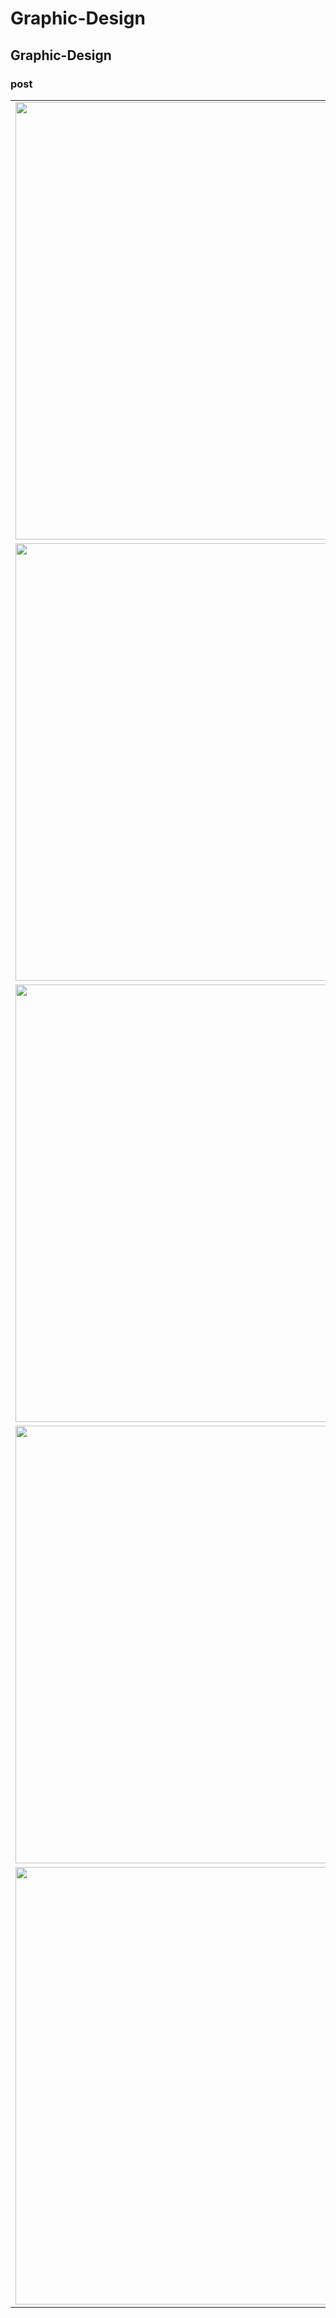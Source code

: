 # Graphic-Design
## Graphic-Design
### post
<table>
  <tr>
    <td><img src="https://raw.githubusercontent.com/bhatuprakash3219/Graphic-Design/main/Mothers-day.jpg" width="700"/></td>
      <td><img src="https://raw.githubusercontent.com/bhatuprakash3219/Graphic-Design/main/Makar Sankranti.jpg" width="700"/></td>
         <td><img src="https://raw.githubusercontent.com/bhatuprakash3219/Graphic-Design/main/26-jan.png" width="700"/></td>
  </tr>
    <tr>
    <td><img src="https://raw.githubusercontent.com/bhatuprakash3219/Graphic-Design/main/Hiring-Wordpress-developer-post.png" width="700"/></td>
      <td><img src="https://raw.githubusercontent.com/bhatuprakash3219/Graphic-Design/main/Hiring-flutter-post.png" width="700"/></td>
         <td><img src="https://raw.githubusercontent.com/bhatuprakash3219/Graphic-Design/main/rankpluse.jpg" width="700"/></td>
  </tr>
   <tr>
    <td><img src="https://raw.githubusercontent.com/bhatuprakash3219/Graphic-Design/main/googele.jpg" width="700"/></td>
      <td><img src="https://raw.githubusercontent.com/bhatuprakash3219/Graphic-Design/main/ppc-.jpg" width="700"/></td>
         <td><img src="https://raw.githubusercontent.com/bhatuprakash3219/Graphic-Design/main/googele.jpg" width="700"/></td>
  </tr>
     <tr>
    <td><img src="https://raw.githubusercontent.com/bhatuprakash3219/Graphic-Design/main/pravasi-bharatiya-divas.png" width="700"/></td>
      <td><img src="https://raw.githubusercontent.com/bhatuprakash3219/Graphic-Design/main/No-tabacco-day.jpg" width="700"/></td>
         <td><img src="https://raw.githubusercontent.com/bhatuprakash3219/Graphic-Design/main/national-technology-1.jpg" width="700"/></td>
  </tr>
       <tr>
    <td><img src="https://raw.githubusercontent.com/bhatuprakash3219/Graphic-Design/main/word-Athletics-day.jpg" width="700"/></td>
      <td><img src="https://raw.githubusercontent.com/bhatuprakash3219/Graphic-Design/main/No-tabacco-day.jpg" width="700"/></td>
         <td><img src="https://raw.githubusercontent.com/bhatuprakash3219/Graphic-Design/main/national-technology-1.jpg" width="700"/></td>
  </tr>
</table>

